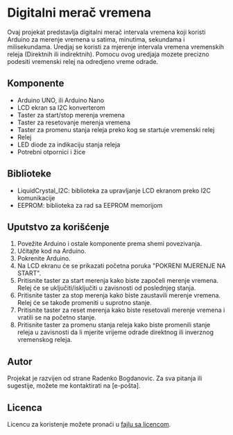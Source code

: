 # Digitalni merač vremena

Ovaj projekat predstavlja digitalni merač intervala vremena koji koristi Arduino za merenje vremena u satima, minutima, sekundama i milisekundama. Uredjaj se koristi za mjerenje intervala vremena vremenskih releja (Direktnih ili indirektnih). Pomocu ovog uredjaja mozete precizno podesiti vremenski relej na odredjeno vreme odrade.

## Komponente

- Arduino UNO, ili Arduino Nano
- LCD ekran sa I2C konverterom
- Taster za start/stop merenja vremena
- Taster za resetovanje merenja vremena
- Taster za promenu stanja releja preko kog se startuje vremenski relej
- Relej
- LED diode za indikaciju stanja releja
- Potrebni otpornici i žice

## Biblioteke

- LiquidCrystal_I2C: biblioteka za upravljanje LCD ekranom preko I2C komunikacije
- EEPROM: biblioteka za rad sa EEPROM memorijom

## Uputstvo za korišćenje

1. Povežite Arduino i ostale komponente prema shemi povezivanja.
2. Učitajte kod na Arduino.
3. Pokrenite Arduino.
4. Na LCD ekranu će se prikazati početna poruka "POKRENI MJERENJE NA START".
5. Pritisnite taster za start merenja kako biste započeli merenje vremena. Relej će se uključiti/isključiti u zavisnosti od poslednjeg stanja.
6. Pritisnite taster za stop merenja kako biste zaustavili merenje vremena. Relej će se takođe promeniti u suprotno stanje.
7. Pritisnite taster za reset merenja kako biste resetovali merenje vremena i vratili se na početno stanje.
8. Pritisnite taster za promenu stanja releja kako biste promenili stanje releja u zavisnosti da li mjerite vrijeme odrade direktnog ili inverznog vremenskog releja.

## Autor

Projekat je razvijen od strane Radenko Bogdanovic. Za sva pitanja ili sugestije, možete me kontaktirati na [e-pošta].

## Licenca

Licencu za koristenje možete pronaći u [fajlu sa licencom](https://github.com/rasho/DMIN/blob/main/Licence.md).

